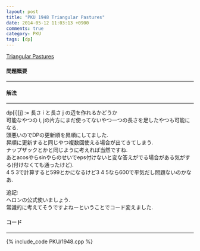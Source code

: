 ```yaml
---
layout: post
title: "PKU 1948 Triangular Pastures"
date: 2014-05-12 11:03:13 +0900
comments: true
category: PKU
tags: [dp]
---
```


[Triangular Pastures](http://poj.org/problem?id=1948)

#### 問題概要

****

#### 解法

****

dp[i][j] := 長さ i と長さ j の辺を作れるかどうか  
可能なやつの i, jの片方にまだ使ってないやつ一つの長さを足したやつも可能になる.  
頭悪いのでDPの更新順を昇順にしてました.  
昇順に更新すると同じやつ複数回使える場合が出てきてしまう.  
ナップザックとかと同じように考えれば当然ですね.  
あとacosやらsinやらのせいでeps付けないと変な答えがでる場合がある気がする(付けなくても通ったけど).  
4 5 3で計算すると599とかになるけど3 4 5なら600で平気だし問題ないのかなあ.  
  
追記:  
ヘロンの公式使いましょう.  
常識的に考えてそうですよねーということでコード変えました.  


#### コード

****

{% include_code PKU/1948.cpp %}
